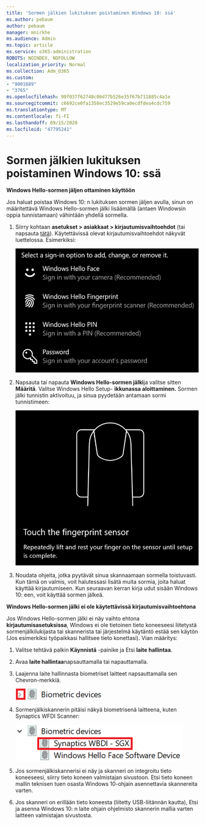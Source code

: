 ```yaml
---
title: 'Sormen jälkien lukituksen poistaminen Windows 10: ssä'
ms.author: pebaum
author: pebaum
manager: mnirkhe
ms.audience: Admin
ms.topic: article
ms.service: o365-administration
ROBOTS: NOINDEX, NOFOLLOW
localization_priority: Normal
ms.collection: Adm_O365
ms.custom:
- "9001689"
- "3765"
ms.openlocfilehash: 99f037f62748c06d77b526e35f67b711885c4a1e
ms.sourcegitcommit: c6692ce0fa1358ec3529e59ca0ecdfdea4cdc759
ms.translationtype: MT
ms.contentlocale: fi-FI
ms.lasthandoff: 09/15/2020
ms.locfileid: "47795241"
---
```

# <a name="use-fingerprint-unlock-option-in-windows-10"></a>Sormen jälkien lukituksen poistaminen Windows 10: ssä

**Windows Hello-sormen jäljen ottaminen käyttöön**

Jos haluat poistaa Windows 10: n lukituksen sormen jäljen avulla, sinun on määritettävä Windows Hello-sormen jälki lisäämällä (antaen Windowsin oppia tunnistamaan) vähintään yhdellä sormella. 

1. Siirry kohtaan **asetukset > asiakkaat > kirjautumisvaihtoehdot** (tai napsauta [tätä](ms-settings:signinoptions?activationSource=GetHelp)). Käytettävissä olevat kirjautumisvaihtoehdot näkyvät luettelossa. Esimerkiksi:

    ![Kirjautumisvaihtoehdot.](media/sign-in-options.png)

2. Napsauta tai napauta **Windows Hello-sormen jälki**ja valitse sitten **Määritä**. Valitse Windows Hello Setup- **ikkunassa aloittaminen.** Sormen jälki tunnistin aktivoituu, ja sinua pyydetään antamaan sormi tunnistimeen:

   ![Sormen jälki tunnistin.](media/fingerprint-sensor.png)

3. Noudata ohjeita, jotka pyytävät sinua skannaamaan sormella toistuvasti. Kun tämä on valmis, voit halutessasi lisätä muita sormia, joita haluat käyttää kirjautumiseen. Kun seuraavan kerran kirja udut sisään Windows 10: een, voit käyttää sormen jälkeä.

**Windows Hello-sormen jälki ei ole käytettävissä kirjautumisvaihtoehtona**

Jos Windows Hello-sormen jälki ei näy vaihto ehtona **kirjautumisasetuksissa**, Windows ei ole tietoinen tieto koneeseesi liitetystä sormenjälkilukijasta tai skannerista tai järjestelmä käytäntö estää sen käytön (Jos esimerkiksi työpaikkasi hallitsee tieto konettasi). Vian määritys: 

1. Valitse tehtävä palkin **Käynnistä** -painike ja Etsi **laite hallintaa**.

2. Avaa **laite hallintaa**napsauttamalla tai napauttamalla.

3. Laajenna laite hallinnasta biometriset laitteet napsauttamalla sen Chevron-merkkiä.

   ![Biometriset laitteet.](media/biometric-devices.png)

4. Sormenjälkiskannerin pitäisi näkyä biometrisenä laitteena, kuten Synaptics WFDI Scanner:

   ![Biometriset laitteet.](media/biometric-devices-expanded.png)

5. Jos sormenjälkiskannerisi ei näy ja skanneri on integroitu tieto koneeseesi, siirry tieto koneen valmistajan sivustoon. Etsi tieto koneen mallin teknisen tuen osasta Windows 10-ohjain asennettavia skannereita varten.

6. Jos skanneri on erillään tieto koneesta (liitetty USB-liitännän kautta), Etsi ja asenna Windows 10: n laite ohjain ohjelmisto skannerin mallia varten laitteen valmistajan sivustosta.
